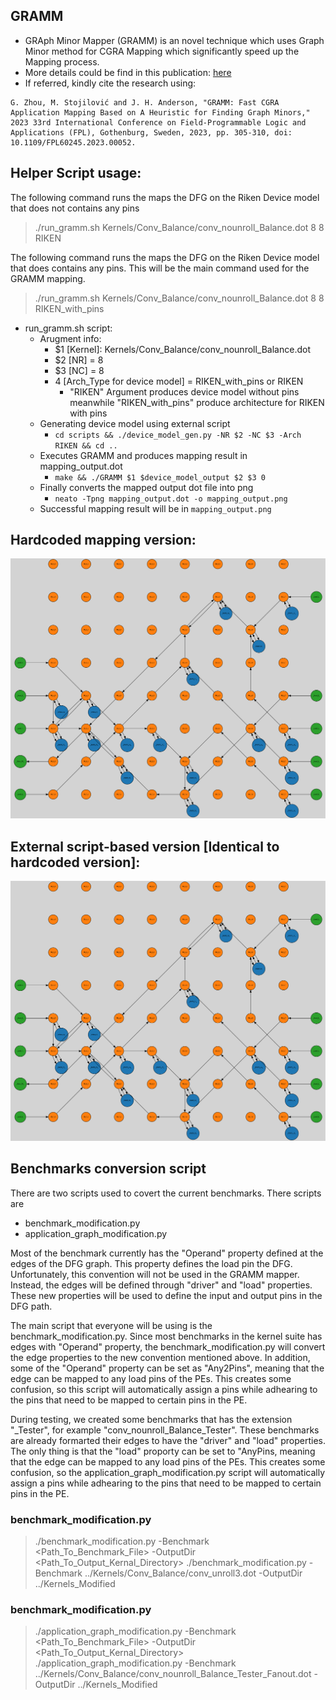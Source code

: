 ## GRAMM

- GRAph Minor Mapper (GRAMM) is an novel technique which uses Graph Minor method for CGRA Mapping which significantly speed up the Mapping process. 
- More details could be find in this publication: [here](https://ieeexplore.ieee.org/document/10296406)
- If referred, kindly cite the research using:
``` 
G. Zhou, M. Stojilović and J. H. Anderson, "GRAMM: Fast CGRA Application Mapping Based on A Heuristic for Finding Graph Minors," 2023 33rd International Conference on Field-Programmable Logic and Applications (FPL), Gothenburg, Sweden, 2023, pp. 305-310, doi: 10.1109/FPL60245.2023.00052.
```


## Helper Script usage:

The following command runs the maps the DFG on the Riken Device model that does not contains any pins
> ./run_gramm.sh Kernels/Conv_Balance/conv_nounroll_Balance.dot 8 8 RIKEN 

The following command runs the maps the DFG on the Riken Device model that does contains any pins. This will be the main command used for the GRAMM mapping.
> ./run_gramm.sh Kernels/Conv_Balance/conv_nounroll_Balance.dot 8 8 RIKEN_with_pins

- run_gramm.sh script:
    - Arugment info:
        - $1 [Kernel]: Kernels/Conv_Balance/conv_nounroll_Balance.dot 
        - $2 [NR] = 8
        - $3 [NC] = 8
        - 4 [Arch_Type for device model] = RIKEN_with_pins or RIKEN
            - "RIKEN" Argument produces device model without pins meanwhile "RIKEN_with_pins" produce architecture for RIKEN with pins
    - Generating device model using external script
        - `cd scripts && ./device_model_gen.py -NR $2 -NC $3 -Arch RIKEN && cd ..`
    - Executes GRAMM and produces mapping result in mapping_output.dot
        - `make && ./GRAMM $1 $device_model_output $2 $3 0`
    - Finally converts the mapped output dot file into png
        - `neato -Tpng mapping_output.dot -o mapping_output.png`
    - Successful mapping result will be in `mapping_output.png`

## Hardcoded mapping version:


<img src="assets/images/mapping_output_hardcoded.png" alt="mapping_output_hardcoded" width="600"/>

## External script-based version [Identical to hardcoded version]:

<img src="assets/images/mapping_output_dot_input.png" alt="mapping_output_dot_input" width="600"/>


## Benchmarks conversion script
There are two scripts used to covert the current benchmarks. There scripts are 
- benchmark_modification.py 
- application_graph_modification.py

Most of the benchmark currently has the "Operand" property defined at the edges of the DFG graph. This property defines the load pin the DFG. Unfortunately, this convention will not be used in the GRAMM mapper. Instead, the edges will be defined through "driver" and "load" properties. These new properties will be used to define the input and output pins in the DFG path. 

The main script that everyone will be using is the benchmark_modification.py. Since most benchmarks in the kernel suite has edges with "Operand" property, the benchmark_modification.py will convert the edge properties to the new convention mentioned above. In addition, some of the "Operand" property can be set as "Any2Pins", meaning that the edge can be mapped to any load pins of the PEs. This creates some confusion, so this script will automatically assign a pins while adhearing to the pins that need to be mapped to certain pins in the PE. 

During testing, we created some benchmarks that has the extension "_Tester", for example "conv_nounroll_Balance_Tester". These benchmarks are already formarted their edges to have the "driver" and "load" properties. The only thing is that the "load" proporty can be set to "AnyPins, meaning that the edge can be mapped to any load pins of the PEs. This creates some confusion, so the application_graph_modification.py script will automatically assign a pins while adhearing to the pins that need to be mapped to certain pins in the PE.

### benchmark_modification.py
> ./benchmark_modification.py -Benchmark <Path_To_Benchmark_File> -OutputDir <Path_To_Output_Kernal_Directory>
> ./benchmark_modification.py -Benchmark ../Kernels/Conv_Balance/conv_unroll3.dot -OutputDir ../Kernels_Modified

### benchmark_modification.py
> ./application_graph_modification.py -Benchmark <Path_To_Benchmark_File> -OutputDir <Path_To_Output_Kernal_Directory>
> ./application_graph_modification.py -Benchmark ../Kernels/Conv_Balance/conv_nounroll_Balance_Tester_Fanout.dot -OutputDir ../Kernels_Modified